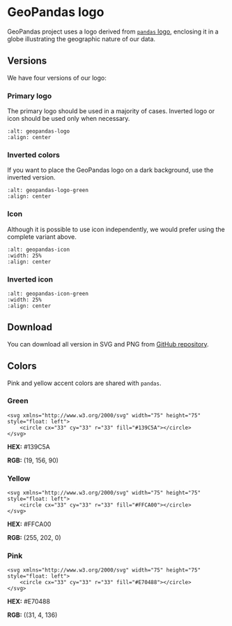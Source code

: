 # GeoPandas logo

GeoPandas project uses a logo derived from [`pandas` logo](https://pandas.pydata.org/about/citing.html), enclosing it in a globe illustrating the geographic nature of our data.

## Versions

We have four versions of our logo:

### Primary logo

The primary logo should be used in a majority of cases. Inverted logo or icon should be used only when necessary.

```{image} ../_static/logo/geopandas_logo.png
:alt: geopandas-logo
:align: center
```

### Inverted colors

If you want to place the GeoPandas logo on a dark background, use the inverted version.

```{image} ../_static/logo/geopandas_logo_green.png
:alt: geopandas-logo-green
:align: center
```

### Icon

Although it is possible to use icon independently, we would prefer using the complete variant above.

```{image} ../_static/logo/geopandas_icon.png
:alt: geopandas-icon
:width: 25%
:align: center
```

### Inverted icon

```{image} ../_static/logo/geopandas_icon_green.png
:alt: geopandas-icon-green
:width: 25%
:align: center
```

## Download

You can download all version in SVG and PNG from [GitHub repository](https://github.com/geopandas/geopandas/tree/main/doc/source/_static/logo).


## Colors

Pink and yellow accent colors are shared with `pandas`.

### Green
```{raw} html
<svg xmlns="http://www.w3.org/2000/svg" width="75" height="75" style="float: left">
    <circle cx="33" cy="33" r="33" fill="#139C5A"></circle>
</svg>
```
**HEX:** #139C5A

**RGB:** (19, 156, 90)

### Yellow
```{raw} html
<svg xmlns="http://www.w3.org/2000/svg" width="75" height="75" style="float: left">
    <circle cx="33" cy="33" r="33" fill="#FFCA00"></circle>
</svg>
```
**HEX:** #FFCA00

**RGB:** (255, 202, 0)

### Pink
```{raw} html
<svg xmlns="http://www.w3.org/2000/svg" width="75" height="75" style="float: left">
    <circle cx="33" cy="33" r="33" fill="#E70488"></circle>
</svg>
```
**HEX:** #E70488

**RGB:** ((31, 4, 136)


